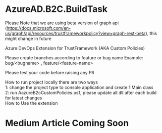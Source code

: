 # AzureAD.B2C.BuildTask
Please Note that we are using beta version of graph api (https://docs.microsoft.com/en-us/graph/api/resources/trustframeworkpolicy?view=graph-rest-beta), this might change in future

Azure DevOps Extension for TrustFramework (AKA Custom Policies)

Please create branches according to feature or bug name
Example: bug/&lt;bugname&gt; , feature/&lt;feature-name&gt; 

Please test your code before raising any PR

How to run project locally
there are two ways
</br>
1: change the project type to console application and create 1 Main class 
</br>
2: run AazureB2cCustomPolicies.ps1, please update all dll after each build for latest changes
</br>
How to Use the extension
# Medium Article Coming Soon 
